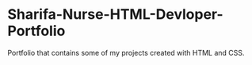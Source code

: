 # Sharifa-Nurse-HTML-Devloper-Portfolio
Portfolio that contains some of my projects created with HTML and CSS.
